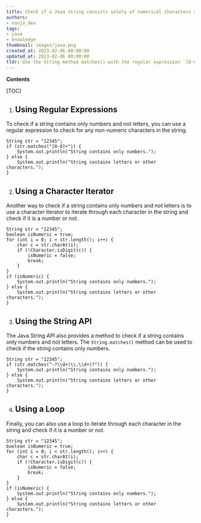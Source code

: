 ```yaml
---
title: Check if a Java string consists solely of numerical characters and no letters
authors:
- nanja_dev
tags:
- java
- knowledge
thumbnail: images/java.png
created_at: 2023-02-06 00:00:00
updated_at: 2023-02-06 00:00:00
tldr: Use the String method matches() with the regular expression `[0-9]+` to check if a String contains only numbers.
---
```


**Contents**

[TOC]

1. ## Using Regular Expressions

To check if a string contains only numbers and not letters, you can use a regular expression to check for any non-numeric characters in the string.

```
String str = "12345";
if (str.matches("[0-9]+")) {
    System.out.println("String contains only numbers.");
} else {
    System.out.println("String contains letters or other characters.");
}
```

2. ## Using a Character Iterator

Another way to check if a string contains only numbers and not letters is to use a character iterator to iterate through each character in the string and check if it is a number or not.

```
String str = "12345";
boolean isNumeric = true;
for (int i = 0; i < str.length(); i++) {
    char c = str.charAt(i);
    if (!Character.isDigit(c)) {
        isNumeric = false;
        break;
    }
}
if (isNumeric) {
    System.out.println("String contains only numbers.");
} else {
    System.out.println("String contains letters or other characters.");
}
```

3. ## Using the String API

The Java String API also provides a method to check if a string contains only numbers and not letters. The `String.matches()` method can be used to check if the string contains only numbers.

```
String str = "12345";
if (str.matches("-?\\d+(\\.\\d+)?")) {
    System.out.println("String contains only numbers.");
} else {
    System.out.println("String contains letters or other characters.");
}
```

4. ## Using a Loop

Finally, you can also use a loop to iterate through each character in the string and check if it is a number or not.

```
String str = "12345";
boolean isNumeric = true;
for (int i = 0; i < str.length(); i++) {
    char c = str.charAt(i);
    if (!Character.isDigit(c)) {
        isNumeric = false;
        break;
    }
}
if (isNumeric) {
    System.out.println("String contains only numbers.");
} else {
    System.out.println("String contains letters or other characters.");
}
```
